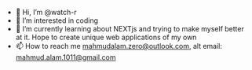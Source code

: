 - 👋 Hi, I’m @watch-r
- 👀 I’m interested in coding
- 🌱 I’m currently learning about NEXTjs and trying to make myself better at it.
     Hope to create unique web applications of my own
- 📫 How to reach me mahmudalam.zero@outlook.com, alt email: mahmud.alam.1011@gmail.com

<!---
watch-r/watch-r is a ✨ special ✨ repository because its `README.md` (this file) appears on your GitHub profile.
You can click the Preview link to take a look at your changes.
--->
